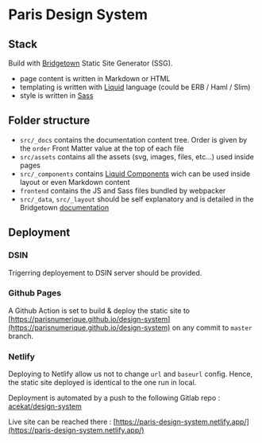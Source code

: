# Paris Design System

## Stack

Build with [Bridgetown](https://www.bridgetownrb.com) Static Site Generator (SSG).

* page content is written in Markdown or HTML
* templating is written with [Liquid](https://shopify.github.io/liquid/) language (could be ERB / Haml / Slim)
* style is written in [Sass](https://sass-lang.com/)

## Folder structure

* `src/_docs` contains the documentation content tree. Order is given by the `order` Front Matter value at the top of each file
* `src/assets` contains all the assets (svg, images, files, etc...) used inside pages
* `src/_components` contains [Liquid Components](https://www.bridgetownrb.com/docs/components) wich can be used inside layout or even Markdown content
* `frontend` contains the JS and Sass files bundled by webpacker
* `src/_data`, `src/_layout` should be self explanatory and is detailed in the Bridgetown [documentation](https://www.bridgetownrb.com/docs/)

## Deployment

### DSIN

Trigerring deployement to DSIN server should be provided.

### Github Pages

A Github Action is set to build & deploy the static site to [https://parisnumerique.github.io/design-system](https://parisnumerique.github.io/design-system) on any commit to `master` branch.

### Netlify

Deploying to Netlify allow us not to change `url` and `baseurl` config. Hence, the static site deployed is identical to the one run in local.

Deployment is automated by a push to the following Gitlab repo : [acekat/design-system](https://gitlab.com/acekat/design-system)

Live site can be reached there : [https://paris-design-system.netlify.app/](https://paris-design-system.netlify.app/)
